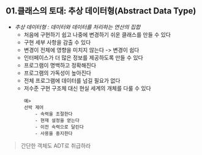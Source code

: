 ## 01.클래스의 토대: 추상 데이터형(Abstract Data Type)
- *추상 데이터형 : 데이터와 데이터를 처리하는 연산의 집합*
    - 처음에 구현하기 쉽고 나중에 변경하기 쉬운 클래스를 만들 수 있다
    - 구현 세부 사항을 감출 수 있다
    - 변경이 전체에 영향을 미치지 않는다 -> 변경이 쉽다
    - 인터페이스가 더 많은 정보를 제공하도록 만들 수 있다
    - 프로그램이 명백하고 정확해진다
    - 프로그램의 가독성이 높아진다
    - 전체 프로그램에 데이터를 넘길 필요가 없다
    - 저수준 구현 구조체 대신 현실 세계의 개체를 다룰 수 있다
        ```
        예>
        선박 제어
            - 속력을 조절한다
            - 현재 설정을 얻는다
            - 이전 속력으로 달린다
            - 사용을 중지한다
        ```

> 간단한 객체도 ADT로 취급하라



